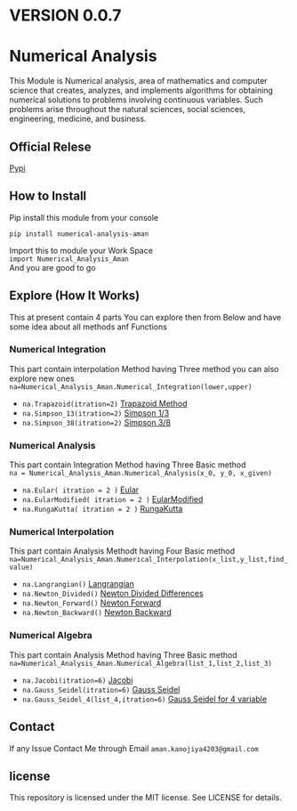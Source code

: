 # VERSION 0.0.7

# Numerical Analysis

This Module is Numerical analysis, area of mathematics and computer science that creates, analyzes, and implements algorithms for obtaining numerical solutions to problems involving continuous variables. Such problems arise throughout the natural sciences, social sciences, engineering, medicine, and business.

## Official Relese

<a href="https://pypi.org/project/numerical-analysis-aman/0.0.7/">Pypi</a>
<!-- ["PyPi - "]("https://pypi.org/project/numerical-analysis-aman/0.0.7/") -->

## How to Install

Pip install this module from your console<br/>

` pip install numerical-analysis-aman `

Import this to module your Work Space<br/>
`import Numerical_Analysis_Aman`<br/>
And you are good to go

## Explore (How It Works)

This at present contain 4 parts You can explore then from Below and have some
idea about all methods anf Functions

### Numerical Integration

This part contain interpolation Method having Three method you can also explore new ones
`na=Numerical_Analysis_Aman.Numerical_Integration(lower,upper)`

- `na.Trapazoid(itration=2)` [Trapazoid Method]("https://en.wikipedia.org/wiki/Trapezoidal_rule#:~:text=The%20trapezoidal%20rule%20is%20one,similar%20to%20the%20trapezoid%20rule.")
- `na.Simpson_13(itration=2)` [Simpson 1/3]("https://en.wikipedia.org/wiki/Simpson%27s_rule")
- `na.Simpson_38(itration=2)` [Simpson 3/8]("https://en.wikipedia.org/wiki/Simpson%27s_rule")

### Numerical Analysis

This part contain Integration Method having Three Basic method <br/>
`na = Numerical_Analysis_Aman.Numerical_Analysis(x_0, y_0, x_given)`

- `na.Eular( itration = 2 )` [Eular]("https://en.wikipedia.org/wiki/Euler_method")
- `na.EularModified( itration = 2 )` [EularModified]("https://en.wikipedia.org/wiki/Euler_method")
- `na.RungaKutta( itration = 2 )` [RungaKutta]("https://en.wikipedia.org/wiki/Runge%E2%80%93Kutta_methods")

### Numerical Interpolation

This part contain Analysis Methodt having Four Basic method <br/>
`na=Numerical_Analysis_Aman.Numerical_Interpolation(x_list,y_list,find_value)`

- `na.Langrangian()` [Langrangian]("https://en.wikipedia.org/wiki/Lagrange_polynomial")
- `na.Newton_Divided()` [Newton Divided Differences]("https://en.wikipedia.org/wiki/Divided_differences")
- `na.Newton_Forward()` [Newton Forward]("https://en.wikipedia.org/wiki/Newton_polynomial")
- `na.Newton_Backward()` [Newton Backward]("https://en.wikipedia.org/wiki/Newton_polynomial")

### Numerical Algebra

This part contain Analysis Method having Three Basic method <br/>
`na=Numerical_Analysis_Aman.Numerical_Algebra(list_1,list_2,list_3)`

- `na.Jacobi(itration=6)` [Jacobi]("https://en.wikipedia.org/wiki/Jacobi_method")
- `na.Gauss_Seidel(itration=6)` [Gauss Seidel]("https://en.wikipedia.org/wiki/Gauss%E2%80%93Seidel_method")
- `na.Gauss_Seidel_4(list_4,itration=6)` [Gauss Seidel for 4 variable]("https://en.wikipedia.org/wiki/Gauss%E2%80%93Seidel_method")

## Contact

If any Issue Contact Me through Email `aman.kanojiya4203@gmail.com`

## license

This repository is licensed under the MIT license.
See LICENSE for details.
